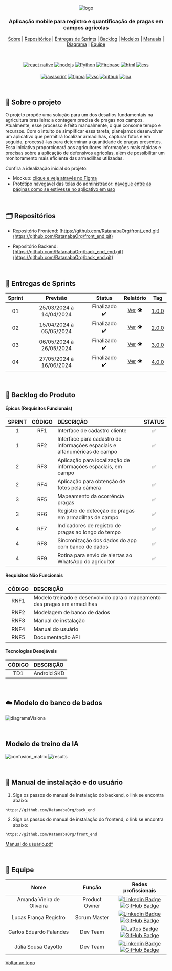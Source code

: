 <div align="center" id="menu">

![logo](https://github.com/RatanabaOrg/documentacao/assets/100284976/7b21818b-6819-48de-91a1-c8eda618f640)

<h3> Aplicação mobile para registro e quantificação de pragas em campos agrícolas </h3>

<p>
    <a href="#sobre">Sobre</a> | 
    <a href="#repositorios">Repositórios</a> | 
    <a href="#entrega">Entregas de Sprints</a> |
    <a href="#backlog">Backlog</a> | 
    <a href="#modelos">Modelos</a> | 
    <a href="#manuais">Manuais</a> | 
    <a href="#modelo">Diagrama</a> | 
    <a href="#equipe">Equipe</a>
</p>

<br>

 <a href="https://pt-br.reactjs.org/" target="blank"><img align="center" src="https://img.shields.io/badge/React-20232A?style=for-the-badge&logo=react&logoColor=61DAFB" alt="react native"/></a> 
 <a href="https://nodejs.org/en/about/" target="blank"><img align="center" src="https://img.shields.io/badge/Node.js-20232A?style=for-the-badge&logo=node.js&logoColor=43853D" alt="nodejs"/></a>
 <a href="https://www.python.org/" target="blank"><img align="center" src="https://img.shields.io/badge/Python-20232A?style=for-the-badge&logo=python&logoColor=blue" alt="Python"/></a>
 <a href="https://firebase.google.com/?hl=pt" target="blank"><img align="center" src="https://img.shields.io/badge/Firebase-20232A?style=for-the-badge&logo=firebase&logoColor=F7DF1E" alt="Firebase"/></a>
 <a href="https://developer.mozilla.org/pt-BR/docs/Web/HTML" target="blank"><img align="center" src="https://img.shields.io/badge/HTML5-20232A?style=for-the-badge&logo=html5&logoColor=orange" alt="html"/></a>
 <a href="https://developer.mozilla.org/pt-BR/docs/Web/CSS" target="blank"><img align="center" src="https://img.shields.io/badge/CSS3-20232A?style=for-the-badge&logo=css3&logoColor=blue" alt="css"/></a> <br><br>
 <a href="https://developer.mozilla.org/pt-BR/docs/Web/JavaScript" target="blank"><img align="center" src="https://img.shields.io/badge/JavaScript-20232A?style=for-the-badge&logo=javascript&logoColor=F7DF1E" alt="javascript"/></a> 
 <a href="http://www.figma.com" target="blank"><img align="center" src="https://img.shields.io/badge/Figma-20232A?style=for-the-badge&logo=figma&logoColor=white" alt="figma"/></a> 
 <a href="https://code.visualstudio.com/" target="blank"><img align="center" src="https://img.shields.io/badge/Visual_Studio_Code-20232A?style=for-the-badge&logo=visual%20studio%20code&logoColor=blue" alt="vsc"/></a> 
 <a href="https://github.com/" target="blank"><img align="center" src="https://img.shields.io/badge/GitHub-20232A?style=for-the-badge&logo=github&logoColor=white" alt="github"/></a> 
 <a href="https://www.atlassian.com/br/software/jira/guides/getting-started/introduction" target="blank"><img align="center" src="https://img.shields.io/badge/Jira-20232A?style=for-the-badge&logo=Jira&logoColor=blue" alt="jira"/></a>

</div> 

<br>

<span id="sobre">

## :pencil: Sobre o projeto

 O projeto propõe uma solução para um dos desafios fundamentais na agricultura brasileira: a contagem precisa de pragas nos campos. Atualmente, esse processo é feito manualmente, o que consome tempo e recursos. Com o intuito de simplificar essa tarefa, planejamos desenvolver um aplicativo que permitirá localizar armadilhas, capturar fotos e em seguida, processá-las para determinar a quantidade de pragas presentes. Essa iniciativa proporcionará aos agricultores informações mais rápidas e precisas sobre a aplicação de defensivos agrícolas, além de possibilitar um monitoramento mais eficiente das armadilhas utilizadas.

Confira a idealização inicial do projeto:

 - Mockup: [clique e veja através no Figma](https://www.figma.com/file/3lNlsnaBP7DkxzIIA7MGMz/api-5-Visiona?type=design&node-id=101-2&mode=design&t=6Q8tlAtnp1GMS03l-0) 
 - Protótipo navegável das telas do administrador: [navegue entre as páginas como se estivesse no aplicativo em uso](https://www.figma.com/proto/3lNlsnaBP7DkxzIIA7MGMz/api-5-Visiona?type=design&node-id=152-4847&t=dK9D6RtiEPNcLqvm-0&scaling=scale-down&page-id=152%3A2818&starting-point-node-id=152%3A4847&show-proto-sidebar=1)

<br>

<span id="repositorios">

<h2> 🗂 Repositórios </h2>

- Repositório Frontend: [https://github.com/RatanabaOrg/front_end.git](https://github.com/RatanabaOrg/front_end.git)

- Repositório Backend: [https://github.com/RatanabaOrg/back_end_end.git](https://github.com/RatanabaOrg/back_end.git)

<br>

<span id="entrega">

## 🏁 Entregas de Sprints
| Sprint |        Previsão         |      Status      |     Relatório     |   Tag   |
| :----: | :---------------------: | :--------------: | :---------------: | :------:|
|   01   | 25/03/2024 à 14/04/2024 |  Finalizado ✔️  | [Ver](https://github.com/RatanabaOrg/documentacao/tree/main/Sprint_1) 👁️ | [1.0.0](https://github.com/RatanabaOrg/documentacao/releases/tag/v1.0.0)|
|   02   | 15/04/2024 à 05/05/2024 |  Finalizado ✔️  | [Ver](https://github.com/RatanabaOrg/documentacao/tree/main/Sprint_2) 👁️ | [2.0.0](https://github.com/RatanabaOrg/documentacao/releases/tag/v2.0.0) |
|   03   | 06/05/2024 à 26/05/2024 |  Finalizado ✔️  | [Ver](https://github.com/RatanabaOrg/documentacao/tree/main/Sprint_3) 👁️ | [3.0.0](https://github.com/RatanabaOrg/documentacao/releases/tag/v3.0.0) |
|   04   | 27/05/2024 à 16/06/2024 |  Finalizado ✔️  | [Ver](https://github.com/RatanabaOrg/documentacao/tree/main/Sprint_4) 👁️ | [4.0.0](https://github.com/RatanabaOrg/documentacao/releases/tag/v4.0.0) |

<br>

<span id="backlog">  

## :pushpin: Backlog do Produto  

 #### Épicos (Requisitos Funcionais) 

| SPRINT | CÓDIGO | DESCRIÇÃO                                                                     | STATUS |
| :----: | :----: | :---------------------------------------------------------------------------- | :----: |
|   1    |  RF1   | Interface de cadastro cliente                                                 |   ✅  |
|   1    |  RF2   | Interface para cadastro de informações espaciais e alfanuméricas de campo     |   ✅  |
|   2    |  RF3   | Aplicação para localização de informações espaciais, em campo                 |   ✅  |
|   2    |  RF4   | Aplicação para obtenção de fotos pela câmera                                  |   ✅  |
|   3    |  RF5   | Mapeamento da ocorrência pragas                                               |   ✅  |
|   3    |  RF6   | Registro de detecção de pragas em armadilhas de campo                         |   ✅  |
|   4    |  RF7   | Indicadores de registro de pragas ao longo do tempo                           |   ✅  |
|   4    |  RF8   | Sincronização dos dados do app com banco de dados                             |   ✅  |
|   4    |  RF9   | Rotina para envio de alertas ao WhatsApp do agricultor                        |   ✅  |

#### Requisitos Não Funcionais  

| CÓDIGO | DESCRIÇÃO                                                                 |
| :----: | :------------------------------------------------------------------------ |
|  RNF1  | Modelo treinado e desenvolvido para o mapeamento das pragas em armadilhas |
|  RNF2  | Modelagem de banco de dados                                               |
|  RNF3  | Manual de instalação                                                      |
|  RNF4  | Manual do usuário                                                         |
|  RNF5  | Documentação API                                                          |

#### Tecnologias Desejáveis  

| CÓDIGO | DESCRIÇÃO             |
| :----: | :-------------------- |
|  TD1   | Android SKD           |

<br>

<span id="modelos">

 ## :cloud: Modelo do banco de bados

![diagramaVisiona](https://github.com/RatanabaOrg/documentacao/assets/100284976/e5d6ed9a-a477-4afc-b364-4705e8c2d792)

 <br>

## Modelo de treino da IA
![confusion_matrix](https://github.com/RatanabaOrg/documentacao/assets/101057737/b2d3ddb4-c82b-4a98-9988-70eab8c31079)
![results](https://github.com/RatanabaOrg/documentacao/assets/101057737/f4e11118-adf2-4270-9ba0-f80708ac90c9)

<br>
 <span id="manuais">

 ## :scroll: Manual de instalação e do usuário

1. Siga os passos do manual de instalação do backend, o link se encontra abaixo:

  ```
  https://github.com/RatanabaOrg/back_end
  ```

2. Siga os passos do manual de instalação do frontend, o link se encontra abaixo:

  ```
  https://github.com/RatanabaOrg/front_end
  ```

[Manual do usuario.pdf](https://github.com/user-attachments/files/15860136/Manual.do.usuario.pdf)

 <br>

<span id="equipe"> 

## :busts_in_silhouette: Equipe

|           Nome            |    Função     |        Redes profissionais        |
| :-----------------------: | :-----------: | :-------------------------------: |
| Amanda Vieira de Oliveira | Product Owner |  [![Linkedin Badge](https://img.shields.io/badge/Linkedin-blue?style=flat-square&logo=Linkedin&logoColor=white)](https://www.linkedin.com/in/amanda-vo/) <br> [![GitHub Badge](https://img.shields.io/badge/GitHub-111217?style=flat-square&logo=github&logoColor=white)](https://github.com/amandavo) |
|   Lucas França Registro   |  Scrum Master | [![Linkedin Badge](https://img.shields.io/badge/Linkedin-blue?style=flat-square&logo=Linkedin&logoColor=white)](https://www.linkedin.com) <br> [![GitHub Badge](https://img.shields.io/badge/GitHub-111217?style=flat-square&logo=github&logoColor=white)](https://github.com/LucasFrancaRegistro) |
|  Carlos Eduardo Falandes  |    Dev Team   | [![Lattes Badge](https://img.shields.io/badge/-Lattes-orange?style=flat-square&logo=GitBook&logoColor=white&link=http://lattes.cnpq.br/2433599000300626)](http://lattes.cnpq.br/3579183651868833) <br> [![GitHub Badge](https://img.shields.io/badge/GitHub-111217?style=flat-square&logo=github&logoColor=white)](https://github.com/Desduh) |
|    Júlia Sousa Gayotto    |    Dev Team   | [![Linkedin Badge](https://img.shields.io/badge/Linkedin-blue?style=flat-square&logo=Linkedin&logoColor=white)](https://www.linkedin.com/in/júlia-gayotto/) <br> [![GitHub Badge](https://img.shields.io/badge/GitHub-111217?style=flat-square&logo=github&logoColor=white)](https://github.com/JuliaGayotto) |

<a href="#menu">Voltar ao topo</a>
